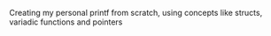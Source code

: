 Creating my personal printf from scratch, using concepts like structs, variadic functions and pointers
